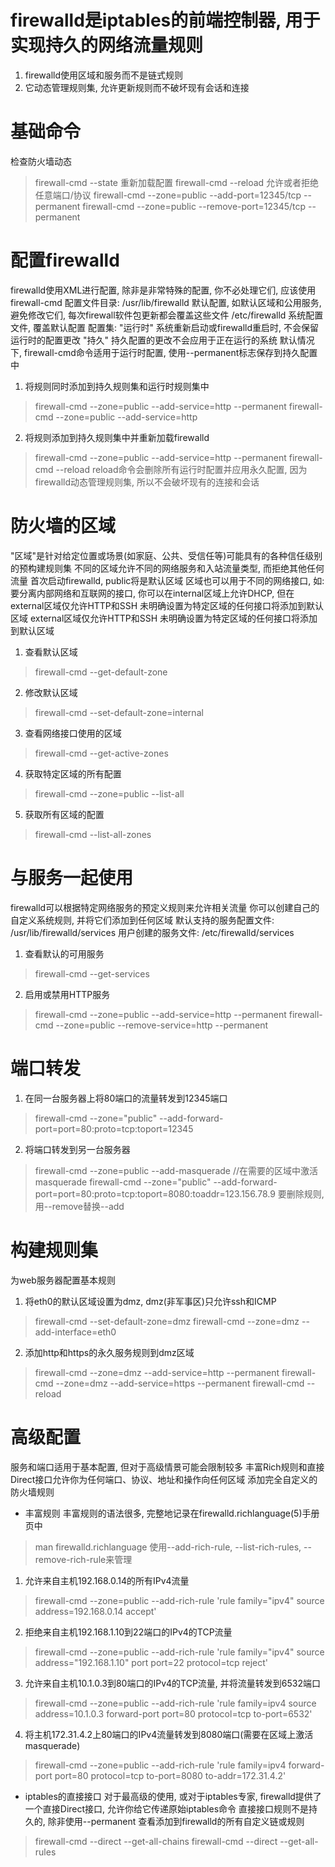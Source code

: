 # firewalld是iptables的前端控制器, 用于实现持久的网络流量规则
1. firewalld使用区域和服务而不是链式规则
2. 它动态管理规则集, 允许更新规则而不破坏现有会话和连接

# 基础命令
检查防火墙动态
> firewall-cmd --state
重新加载配置
> firewall-cmd --reload
允许或者拒绝任意端口/协议
> firewall-cmd --zone=public --add-port=12345/tcp --permanent
> firewall-cmd --zone=public --remove-port=12345/tcp --permanent

# 配置firewalld
firewalld使用XML进行配置, 除非是非常特殊的配置, 你不必处理它们, 应该使用firewall-cmd
配置文件目录:
/usr/lib/firewalld  默认配置, 如默认区域和公用服务, 避免修改它们, 每次firewall软件包更新都会覆盖这些文件
/etc/firewalld  系统配置文件, 覆盖默认配置
配置集:
"运行时"  系统重新启动或firewalld重启时, 不会保留运行时的配置更改
"持久"    持久配置的更改不会应用于正在运行的系统
默认情况下, firewall-cmd命令适用于运行时配置, 使用--permanent标志保存到持久配置中
1. 将规则同时添加到持久规则集和运行时规则集中
> firewall-cmd --zone=public --add-service=http --permanent
> firewall-cmd --zone=public --add-service=http
2. 将规则添加到持久规则集中并重新加载firewalld
> firewall-cmd --zone=public --add-service=http --permanent
> firewall-cmd --reload
reload命令会删除所有运行时配置并应用永久配置, 因为firewalld动态管理规则集, 所以不会破坏现有的连接和会话

# 防火墙的区域
"区域"是针对给定位置或场景(如家庭、公共、受信任等)可能具有的各种信任级别的预构建规则集
不同的区域允许不同的网络服务和入站流量类型, 而拒绝其他任何流量
首次启动firewalld, public将是默认区域
区域也可以用于不同的网络接口, 如: 
要分离内部网络和互联网的接口, 你可以在internal区域上允许DHCP, 但在external区域仅允许HTTP和SSH
未明确设置为特定区域的任何接口将添加到默认区域
external区域仅允许HTTP和SSH
未明确设置为特定区域的任何接口将添加到默认区域
1. 查看默认区域
> firewall-cmd --get-default-zone
2. 修改默认区域
> firewall-cmd --set-default-zone=internal
3. 查看网络接口使用的区域
> firewall-cmd --get-active-zones
4. 获取特定区域的所有配置
> firewall-cmd --zone=public --list-all
5. 获取所有区域的配置
> firewall-cmd --list-all-zones

# 与服务一起使用
firewalld可以根据特定网络服务的预定义规则来允许相关流量
你可以创建自己的自定义系统规则, 并将它们添加到任何区域
默认支持的服务配置文件: /usr/lib/firewalld/services
用户创建的服务文件: /etc/firewalld/services
1. 查看默认的可用服务
> firewall-cmd --get-services
2. 启用或禁用HTTP服务
> firewall-cmd --zone=public --add-service=http --permanent
> firewall-cmd --zone=public --remove-service=http --permanent

# 端口转发
1. 在同一台服务器上将80端口的流量转发到12345端口
> firewall-cmd --zone="public" --add-forward-port=port=80:proto=tcp:toport=12345
2. 将端口转发到另一台服务器
> firewall-cmd --zone=public --add-masquerade  //在需要的区域中激活masquerade
> firewall-cmd --zone="public" --add-forward-port=port=80:proto=tcp:toport=8080:toaddr=123.156.78.9
要删除规则, 用--remove替换--add

# 构建规则集
为web服务器配置基本规则
1. 将eth0的默认区域设置为dmz, dmz(非军事区)只允许ssh和ICMP
> firewall-cmd --set-default-zone=dmz
> firewall-cmd --zone=dmz --add-interface=eth0
2. 添加http和https的永久服务规则到dmz区域
> firewall-cmd --zone=dmz --add-service=http --permanent
> firewall-cmd --zone=dmz --add-service=https --permanent
> firewall-cmd --reload

# 高级配置
服务和端口适用于基本配置, 但对于高级情景可能会限制较多
丰富Rich规则和直接Direct接口允许你为任何端口、协议、地址和操作向任何区域 添加完全自定义的防火墙规则
+ 丰富规则
丰富规则的语法很多, 完整地记录在firewalld.richlanguage(5)手册页中
> man firewalld.richlanguage
使用--add-rich-rule, --list-rich-rules, --remove-rich-rule来管理
1. 允许来自主机192.168.0.14的所有IPv4流量
> firewall-cmd --zone=public --add-rich-rule 'rule family="ipv4" source address=192.168.0.14 accept'
2. 拒绝来自主机192.168.1.10到22端口的IPv4的TCP流量
> firewall-cmd --zone=public --add-rich-rule 'rule family="ipv4" source address="192.168.1.10" port port=22 protocol=tcp reject'
3. 允许来自主机10.1.0.3到80端口的IPv4的TCP流量, 并将流量转发到6532端口
> firewall-cmd --zone=public --add-rich-rule 'rule family=ipv4 source address=10.1.0.3 forward-port port=80 protocol=tcp to-port=6532'
4. 将主机172.31.4.2上80端口的IPv4流量转发到8080端口(需要在区域上激活masquerade)
> firewall-cmd --zone=public --add-rich-rule 'rule family=ipv4 forward-port port=80 protocol=tcp to-port=8080 to-addr=172.31.4.2'
+ iptables的直接接口
对于最高级的使用, 或对于iptables专家, firewalld提供了一个直接Direct接口, 允许你给它传递原始iptables命令
直接接口规则不是持久的, 除非使用--permanent
查看添加到firewalld的所有自定义链或规则
> firewall-cmd --direct --get-all-chains
> firewall-cmd --direct --get-all-rules

